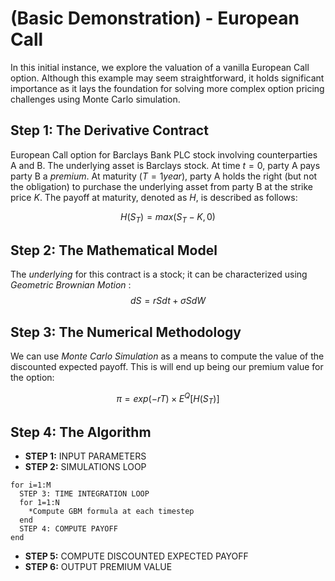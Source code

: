 # (Basic Demonstration) - European Call
In this initial instance, we explore the valuation of a vanilla European Call option. 
Although this example may seem straightforward, it holds significant importance as it lays the foundation for solving more complex option pricing challenges using Monte Carlo simulation.

## Step 1: The Derivative Contract
European Call option for Barclays Bank PLC stock involving counterparties A and B. The underlying asset is Barclays stock. At time $t=0$, party A pays party B a *premium*. At maturity $(T=1 year)$, party A holds the right (but not the obligation) to purchase the underlying asset from party B at the strike price $K$. The payoff at maturity, denoted as $H$, is described as follows:

$$H(S_T) = max(S_T - K, 0) $$

## Step 2: The Mathematical Model
The *underlying* for this contract is a stock; it can be characterized using *Geometric Brownian Motion* :
$$dS = rSdt + \sigma SdW $$

## Step 3: The Numerical Methodology
We can use *Monte Carlo Simulation* as a means to compute the value of the discounted expected payoff. This is will end up being our premium value for the option: 

$$\pi = exp(-rT) \times E^Q[H(S_T)] $$ 

## Step 4: The Algorithm

- **STEP 1:** INPUT PARAMETERS
- **STEP 2:** SIMULATIONS LOOP
```
for i=1:M
  STEP 3: TIME INTEGRATION LOOP 
  for 1=1:N
    *Compute GBM formula at each timestep
  end
  STEP 4: COMPUTE PAYOFF
end
```
- **STEP 5:** COMPUTE DISCOUNTED EXPECTED PAYOFF
- **STEP 6:** OUTPUT PREMIUM VALUE
